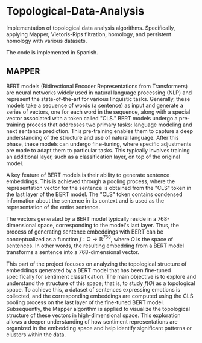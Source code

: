 # Topological-Data-Analysis
Implementation of topological data analysis algorithms. Specifically, applying Mapper, Vietoris-Rips filtration, homology, and persistent homology with various datasets.

The code is implemented in Spanish.

## MAPPER


BERT models (Bidirectional Encoder Representations from Transformers) are neural networks widely used in natural language processing (NLP) and represent the state-of-the-art for various linguistic tasks. Generally, these models take a sequence of words (a sentence) as input and generate a series of vectors, one for each word in the sequence, along with a special vector associated with a token called "CLS."
BERT models undergo a pre-training process that addresses two primary tasks: language modeling and next sentence prediction. This pre-training enables them to capture a deep understanding of the structure and use of natural language. After this phase, these models can undergo fine-tuning, where specific adjustments are made to adapt them to particular tasks. This typically involves training an additional layer, such as a classification layer, on top of the original model.

A key feature of BERT models is their ability to generate sentence embeddings. This is achieved through a pooling process, where the representation vector for the sentence is obtained from the "CLS" token in the last layer of the BERT model. The "CLS" token contains condensed information about the sentence in its context and is used as the representation of the entire sentence.

The vectors generated by a BERT model typically reside in a 768-dimensional space, corresponding to the model's last layer. Thus, the process of generating sentence embeddings with BERT can be conceptualized as a function 
$f: O \rightarrow \mathbb{R}^{768}$,
where $O$ is the space of sentences. In other words, the resulting embedding from a BERT model transforms a sentence into a 768-dimensional vector.

This part of the project focuses on analyzing the topological structure of embeddings generated by a BERT model that has been fine-tuned specifically for sentiment classification. The main objective is to explore and understand the structure of this space; that is, to study $f(O)$ as a topological space. To achieve this, a dataset of sentences expressing emotions is collected, and the corresponding embeddings are computed using the CLS pooling process on the last layer of the fine-tuned BERT model. Subsequently, the Mapper algorithm is applied to visualize the topological structure of these vectors in high-dimensional space. This exploration allows a deeper understanding of how sentiment representations are organized in the embedding space and help identify significant patterns or clusters within the data.














